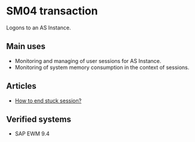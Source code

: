 # SM04 transaction

Logons to an AS Instance.

## Main uses

- Monitoring and managing of user sessions for AS Instance.
- Monitoring of system memory consumption in the context of sessions.

## Articles

- [How to end stuck session?](/gui-support/end-stuck-session)

## Verified systems

- SAP EWM 9.4
